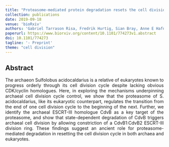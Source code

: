 ```yaml
---
title: "Proteasome-mediated protein degradation resets the cell division cycle and triggers ESCRT-III-mediated cytokinesis in an archaeon"
collection: publications
date: 2019-09-18
venue: 'bioRxiv'
authors: 'Gabriel Tarrason Risa, Fredrik Hurtig, Sian Bray, Anne E Hafner, Lena Harker-Kirschneck, Peter Faull, Colin Davis, Dimitra Papatziamou, Delyan R Mutavchiev, Catherine Fan, Leticia Meneguello, Andre Arashiro Pulschen, Gautam Dey, Siân Culley, Mairi Kilkenny, Luca Pellegrini, Robertus AM de Bruin, Ricardo Henriques, Ambrosius P Snijders, Anđela Šarić, Ann-Christin Lindås, Nick Robinson, Buzz Baum'
paperurl: https://www.biorxiv.org/content/10.1101/774273v1.abstract
doi: 10.1101/774273
tagline: '- Preprint'
theme: "cell division"
---
```


<h2> Abstract </h2>
<p align= "justify">
The archaeon Sulfolobus acidocaldarius is a relative of eukaryotes known to progress orderly through its cell division cycle despite lacking obvious CDK/cyclin homologues. Here, in exploring the mechanisms underpinning archaeal cell division cycle control, we show that the proteasome of S. acidocaldarius, like its eukaryotic counterpart, regulates the transition from the end of one cell division cycle to the beginning of the next. Further, we identify the archaeal ESCRT-III homologue CdvB as a key target of the proteasome, and show that state-dependent degradation of CdvB triggers archaeal cell division by allowing constriction of a CdvB1:CdvB2 ESCRT-III division ring. These findings suggest an ancient role for proteasome-mediated degradation in resetting the cell division cycle in both archaea and eukaryotes.
